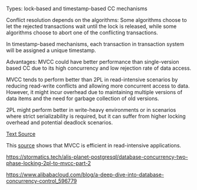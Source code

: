 Types: lock-based and timestamp-based CC mechanisms

Conflict resolution depends on the algorithms: Some algorithms choose to let the rejected transactions wait until the lock is released, while some algorithms choose to abort one of the conflicting transactions.

In timestamp-based mechanisms, each transaction in transaction system will be assigned a unique timestamp. 

Advantages: MVCC could have better performance than single-version based CC due to its high concurrency and low rejection rate of data access.

MVCC tends to perform better than 2PL in read-intensive scenarios by reducing read-write conflicts and allowing more concurrent access to data. However, it might incur overhead due to maintaining multiple versions of data items and the need for garbage collection of old versions.

2PL might perform better in write-heavy environments or in scenarios where strict serializability is required, but it can suffer from higher locking overhead and potential deadlock scenarios.


[Text Source](https://www.diva-portal.org/smash/get/diva2:934461/FULLTEXT01.pdf)

This [source](https://www.dpss.inesc-id.pt/~romanop/files/papers/mascots08.pdf) shows that MVCC is efficient in read-intensive applications. 

https://stormatics.tech/alis-planet-postgresql/database-concurrency-two-phase-locking-2pl-to-mvcc-part-2

https://www.alibabacloud.com/blog/a-deep-dive-into-database-concurrency-control_596779

